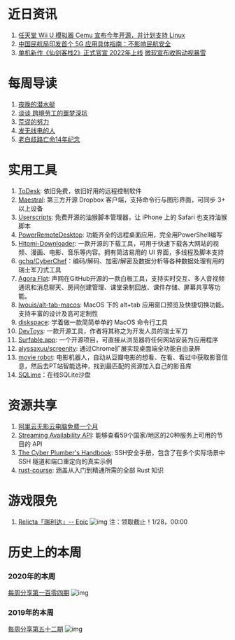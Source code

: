 # 近日资讯

1. [任天堂 Wii U 模拟器 Cemu 宣布今年开源，并计划支持 Linux](https://www.ithome.com/0/599/075.htm)
2. [中国民航局印发首个 5G 应用具体指南：不影响民航安全](https://www.c114.com.cn/wireless/2935/a1186185.html)
3. [单机新作《仙剑客栈2》正式官宣 2022年上线](https://hot.cnbeta.com/articles/game/1228549.htm)
[微软宣布收购动视暴雪](https://news.microsoft.com/features/microsoft-to-acquire-activision-blizzard-to-bring-the-joy-and-community-of-gaming-to-everyone-across-every-device/)

# 每周导读

1. [夜晚的潜水艇](https://mp.weixin.qq.com/s/ucD_Xc-HM2CKtSCMnuNv5A)
2. [谈谈 跨境劳工的噩梦深坑](https://mp.weixin.qq.com/s/_p0YXUvjW8xt0Y5OZfjz7g)
3. [荒谬的努力](https://mp.weixin.qq.com/s/4GnKCYoowu2eIb5XTlurTg)
4. [发无线电的人](https://mp.weixin.qq.com/s/WulRF3wRDo8gd2I0AvHHFw)
5. [老白歧路亡命14年纪念](https://mp.weixin.qq.com/s/fk-DwelvM9tzBne9b-zyPg)

# 实用工具

1. [ToDesk](https://www.todesk.com/index.html): 依旧免费，依旧好用的远程控制软件 
2. [Maestral](https://github.com/samschott/maestral): 第三方开源 Dropbox 客户端，支持命令行与图形界面，可同步 3+ 以上设备
3. [Userscripts](https://github.com/quoid/userscripts/): 免费开源的油猴脚本管理器，让 iPhone 上的 Safari 也支持油猴脚本
4. [PowerRemoteDesktop](https://github.com/DarkCoderSc/PowerRemoteDesktop): 功能齐全的远程桌面应用，完全用PowerShell编写
5. [Hitomi-Downloader](https://github.com/KurtBestor/Hitomi-Downloader): 一款开源的下载工具，可用于快速下载各大网站的视频、漫画、电影、音乐等内容。拥有简洁易用的 UI 界面，多线程及脚本支持
6. [gchq/CyberChef](https://github.com/gchq/CyberChef)：编码/解码、加密/解密及数据分析等各种数据处理有用的瑞士军刀式工具
7. [Agora Flat](https://github.com/netless-io/flat): 声网在GitHub开源的一款白板工具，支持实时交互、多人音视频通讯和消息聊天、房间创建管理、课堂录制回放、课件存储、屏幕共享等功能。
8. [lwouis/alt-tab-macos](https://github.com/lwouis/alt-tab-macos): MacOS 下的 alt+tab 应用窗口预览及快捷切换功能。支持丰富的设计及高可定制性
9. [diskspace](https://github.com/scriptingosx/diskspace): 学着做一款简简单单的 MacOS 命令行工具
10. [DevToys](https://github.com/veler/DevToys): 一款开源工具，作者将其称之为开发人员的瑞士军刀
11. [Surfable.app](https://surfable.app/): 一个开源项目，可直接从浏览器将任何网站安装为应用程序
12. [alyssaxuu/screenity](https://github.com/alyssaxuu/screenity): 通过Chrome扩展实现桌面端全功能自由录屏
13. [movie robot](https://github.com/pofey/movie_robot): 电影机器人，自动从豆瓣电影的想看、在看、看过中获取影音信息，然后去PT站智能选种，找到最匹配的资源加入自己的影音库
14. [SQLime](https://github.com/nalgeon/sqlime)：在线SQLite沙盘


# 资源共享

1. [阿里云无影云电脑免费一个月](https://www.aliyun.com/daily-act/ecs/eds_free)
2. [Streaming Availability API](https://www.movieofthenight.com/about/api): 能够查看59个国家/地区的20种服务上可用的节目的 API
3. [The Cyber Plumber's Handbook](https://github.com/opsdisk/the_cyber_plumbers_handbook): SSH安全手册，包含了在多个实际场景中 SSH 隧道和端口重定向的真实示例
4. [rust-course](https://github.com/sunface/rust-course): 涵盖从入门到精通所需的全部 Rust 知识

# 游戏限免

1. [Relicta「瑞利达」-- Epic](https://www.epicgames.com/store/en-US/p/relicta)
![img](http://mmbiz.qpic.cn/sz_mmbiz_png/pDARXZuibAKSQaoyZ8dibA9WhtHOOiaDfQCria7ibJic13LlsmKDxLL0jCdssoqT8UiadQ5wadvR19gtYtUjXBlxEMffw/0?wx_fmt=png)
注：领取截止！1/28，00:00

# 历史上的本周

### 2020年的本周

[每周分享第一百零四期](https://mp.weixin.qq.com/s/h6pfp-jI3FDWjH_AVhUBoA)
![img](https://mmbiz.qpic.cn/sz_mmbiz_png/pDARXZuibAKSt4icy3jjM4Wic9LKlhRfFUH5lE3Bkg9dvLMl3g2hG0WRyO2gicHQTZiazfNCIqhicqR0yFUbeJ1yMjkw/640?wx_fmt=png&tp=webp&wxfrom=5&wx_lazy=1&wx_co=1)

### 2019年的本周

[每周分享第五十二期](https://mp.weixin.qq.com/s/aoUS6gfhGi1hUqJoLQ5BTA)
![img](https://mmbiz.qpic.cn/sz_mmbiz_jpg/pDARXZuibAKQjzvvodpdpr0XQibthkgZ841tYvAREcke4MhA6pI8ES4crbBXnVD635aOhZxzhic2sDqlibUUdicITCw/640?wx_fmt=jpeg&tp=webp&wxfrom=5&wx_lazy=1&wx_co=1)
